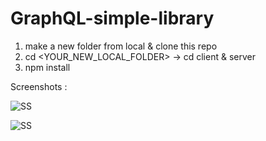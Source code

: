 # GraphQL-simple-library

1. make a new folder from local & clone this repo
2. cd <YOUR_NEW_LOCAL_FOLDER> -> cd client & server
3. npm install

Screenshots :

![SS](https://i.ibb.co/pbBKZn0/Screenshot-2020-08-08-React-App.png)

![SS](https://i.ibb.co/8988Drw/Screenshot-2020-08-08-React-App-1.png)
